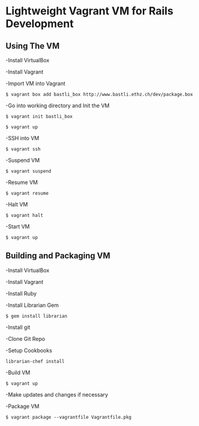 Lightweight Vagrant VM for Rails Development
============================================

Using The VM
------------

-Install VirtualBox

-Install Vagrant

-Import VM into Vagrant

`$ vagrant box add bastli_box http://www.bastli.ethz.ch/dev/package.box`

-Go into working directory and Init the VM

`$ vagrant init bastli_box`

`$ vagrant up`

-SSH into VM 

`$ vagrant ssh`

-Suspend VM

`$ vagrant suspend`

-Resume VM

`$ vagrant resume`

-Halt VM

`$ vagrant halt`

-Start VM

`$ vagrant up`


Building and Packaging VM
-------------------------------
-Install VirtualBox

-Install Vagrant

-Install Ruby

-Install Librarian Gem

`$ gem install librarian`

-Install git

-Clone Git Repo

-Setup Cookbooks

`librarian-chef install`

-Build VM

`$ vagrant up`

-Make updates and changes if necessary

-Package VM

`$ vagrant package --vagrantfile Vagrantfile.pkg`








